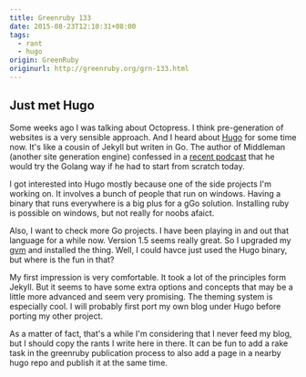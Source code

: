 ```yaml
---
title: Greenruby 133
date: 2015-08-23T12:10:31+08:00
tags:
  - rant
  - hugo
origin: GreenRuby
originurl: http://greenruby.org/grn-133.html
---
```

## Just met Hugo

Some weeks ago I was talking about Octopress. I think pre-generation of
websites is a very sensible approach. And I heard about [Hugo][hugo] for some
time now. It's like a cousin of Jekyll but writen in Go. The author of
Middleman (another site generation engine) confessed in a [recent podcast][podcast] 
that he would try the Golang way if he had to start from
scratch today.

I got interested into Hugo mostly because one of the side projects I'm working
on. It involves a bunch of people that run on windows. Having a binary that
runs everywhere is a big plus for a gGo solution. Installing ruby is possible
on windows, but not really for noobs afaict.

Also, I want to check more Go projects. I have been playing in and out that
language for a while now. Version 1.5 seems really great. So I upgraded my
[gvm][gvm] and installed the thing. Well, I could havce just used the Hugo
binary, but where is the fun in that?

My first impression is very comfortable. It took a lot of the principles form
Jekyll. But it seems to have some extra options and concepts that may be a
little more advanced and seem very promising. The theming system is especially
cool. I will probably first port my own blog under Hugo before porting my
other project.

As a matter of fact, that's a while I'm considering that I never feed my blog,
but I should copy the rants I write here in there. It can be fun to add a rake
task in the greenruby publication process to also add a page in a nearby hugo
repo and publish it at the same time.

[hugo]: https://gohugo.io/
[podcast]: https://changelog.com/169/
[gvm]: https://github.com/moovweb/gvm
